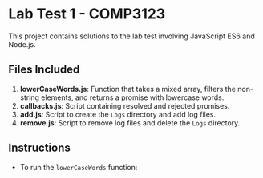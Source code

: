 # Lab Test 1 - COMP3123

This project contains solutions to the lab test involving JavaScript ES6 and Node.js.

## Files Included

1. **lowerCaseWords.js**: Function that takes a mixed array, filters the non-string elements, and returns a promise with lowercase words.
2. **callbacks.js**: Script containing resolved and rejected promises.
3. **add.js**: Script to create the `Logs` directory and add log files.
4. **remove.js**: Script to remove log files and delete the `Logs` directory.

## Instructions

- To run the `lowerCaseWords` function:
